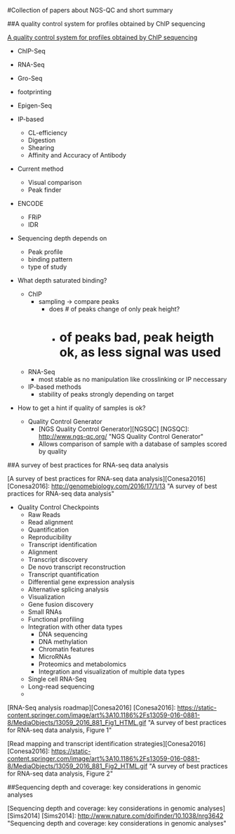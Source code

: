 #Collection of papers about NGS-QC and short summary

##A quality control system for profiles obtained by ChIP sequencing

[A quality control system for profiles obtained by ChIP sequencing][Mendoza-Parra2013]

[Mendoza-Parra2013]: http://nar.oxfordjournals.org/lookup/doi/10.1093/nar/gkt829 "A quality control system for profiles obtained by ChIP sequencing"

  * ChIP-Seq
  * RNA-Seq
  * Gro-Seq
  * footprinting
  * Epigen-Seq
  * IP-based 
      * CL-efficiency
      * Digestion
      * Shearing
      * Affinity and Accuracy of Antibody
  * Current method
      * Visual comparison
      * Peak finder
  * ENCODE
      * FRiP
      * IDR
  * Sequencing depth depends on
      * Peak profile
      * binding pattern
      * type of study
  * What depth saturated binding?
      * ChIP
          * sampling -> compare peaks
              *  does # of peaks change of only peak height?
                  *  # of peaks bad, peak heigth ok, as less signal was used
      *  RNA-Seq
          *  most stable as no manipulation like crosslinking or IP neccessary
      *  IP-based methods
          *  stability of peaks strongly depending on target

  *  How to get a hint if quality of samples is ok?
      *  Quality Control Generator
          *  [NGS Quality Control Generator][NGSQC]
			 [NGSQC]: http://www.ngs-qc.org/ "NGS Quality Control Generator"
          *  Allows comparison of sample with a database of samples scored by quality 
  

##A survey of best practices for RNA-seq data analysis

[A survey of best practices for RNA-seq data analysis][Conesa2016]
[Conesa2016]: http://genomebiology.com/2016/17/1/13 "A survey of best practices for RNA-seq data analysis"

  * Quality Control Checkpoints
      * Raw Reads
      * Read alignment
      * Quantification
      * Reproducibility
      * Transcript identification
      * Alignment
      * Transcript discovery
      * De novo transcript reconstruction
      * Transcript quantification
      * Differential gene expression analysis
      * Alternative splicing analysis
      * Visualization
      * Gene fusion discovery
      * Small RNAs
      * Functional profiling
      * Integration with other data types
          * DNA sequencing
          * DNA methylation
          * Chromatin features
          * MicroRNAs
          * Proteomics and metabolomics
          * Integration and visualization of multiple data types
      * Single cell RNA-Seq
      * Long-read sequencing
      * 

[RNA-Seq analysis roadmap][Conesa2016]
[Conesa2016]: https://static-content.springer.com/image/art%3A10.1186%2Fs13059-016-0881-8/MediaObjects/13059_2016_881_Fig1_HTML.gif "A survey of best practices for RNA-seq data analysis, Figure 1"
	
[Read mapping and transcript identification strategies][Conesa2016]
[Conesa2016]: https://static-content.springer.com/image/art%3A10.1186%2Fs13059-016-0881-8/MediaObjects/13059_2016_881_Fig2_HTML.gif "A survey of best practices for RNA-seq data analysis, Figure 2"

##Sequencing depth and coverage: key considerations in genomic analyses

[Sequencing depth and coverage: key considerations in genomic analyses][Sims2014]
[Sims2014]: http://www.nature.com/doifinder/10.1038/nrg3642 "Sequencing depth and coverage: key considerations in genomic analyses"




